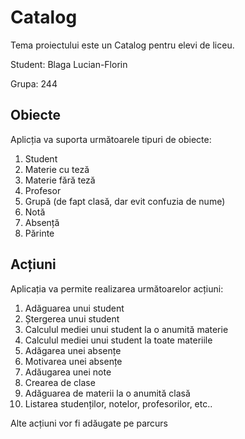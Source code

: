 # Catalog
Tema proiectului este un Catalog pentru elevi de liceu.

Student: Blaga Lucian-Florin

Grupa: 244

## Obiecte
Aplicția va suporta următoarele tipuri de obiecte:
1. Student
2. Materie cu teză
3. Materie fără teză
4. Profesor
5. Grupă (de fapt clasă, dar evit confuzia de nume)
6. Notă
7. Absență
8. Părinte

## Acțiuni
Aplicația va permite realizarea următoarelor acțiuni:
1.  Adăguarea unui student
2.  Ștergerea unui student
3.  Calculul mediei unui student la o anumită materie
4.  Calculul mediei unui student la toate materiile
5.  Adăgarea unei absențe
6.  Motivarea unei absențe
7.  Adăugarea unei note
8.  Crearea de clase
9.  Adăguarea de materii la o anumită clasă
10. Listarea studenților, notelor, profesorilor, etc..

Alte acțiuni vor fi adăugate pe parcurs